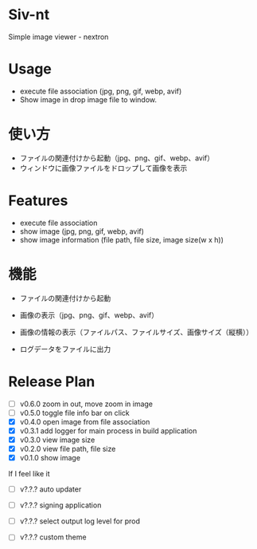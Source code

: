 # Siv-nt
Simple image viewer - nextron



# Usage

- execute file association (jpg, png, gif, webp, avif)
- Show image in drop image file to window.

# 使い方

- ファイルの関連付けから起動（jpg、png、gif、webp、avif）
- ウィンドウに画像ファイルをドロップして画像を表示



# Features

- execute file association
- show image (jpg, png, gif, webp, avif)
- show image information (file path, file size, image size(w x h))

# 機能

- ファイルの関連付けから起動
- 画像の表示（jpg、png、gif、webp、avif）
- 画像の情報の表示（ファイルパス、ファイルサイズ、画像サイズ（縦横））

- ログデータをファイルに出力



# Release Plan

- [ ] v0.6.0 zoom in out, move zoom in image  
- [ ] v0.5.0 toggle file info bar on click  
- [x] v0.4.0 open image from file association
- [x] v0.3.1 add logger for main process in build application  
- [x] v0.3.0 view image size  
- [x] v0.2.0 view file path, file size  
- [x] v0.1.0 show image  

If I feel like it
- [ ] v?.?.? auto updater
- [ ] v?.?.? signing application
- [ ] v?.?.? select output log level for prod 
- [ ] v?.?.? custom theme


